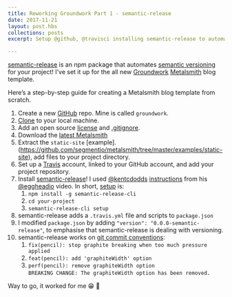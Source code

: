 ```yaml
---
title: Reworking Groundwork Part 1 - semantic-release
date: 2017-11-21
layout: post.hbs
collections: posts
excerpt: Setup @github, @travisci installing semantic-release to automate semantic versioning for new Groundwork @metalsmithio template

---
```


[semantic-release](https://www.npmjs.com/package/semantic-release) is an npm package that automates [semantic versioning](https://semver.org/) for your project! I’ve set it up for the all new [Groundwork](https://www.groundwork.rocks/) [Metalsmith](http://www.metalsmith.io/) blog template.

Here’s a step-by-step guide for creating a Metalsmith blog template from scratch.

1. Create a new [GitHub](https://github.com/) repo. Mine is called `groundwork`.
2. [Clone](https://help.github.com/articles/cloning-a-repository/) to your local machine.
3. Add an open source [license](https://help.github.com/articles/cloning-a-repository/) and [.gitignore](https://help.github.com/articles/ignoring-files/).
4. Download the [latest Metalsmith](https://github.com/segmentio/metalsmith/archive/master.zip)
5. Extract the `static-site` [example].(https://github.com/segmentio/metalsmith/tree/master/examples/static-site), add files to your project directory.
6. Set up a [Travis](https://travis-ci.org/) account, linked to your GitHub account, and add your project repository.
7. Install [semantic-release](https://www.npmjs.com/package/semantic-release)! I used [@kentcdodds](https://twitter.com/kentcdodds) [instructions](https://egghead.io/lessons/javascript-automating-releases-with-semantic-release) from his [@eggheadio](https://twitter.com/eggheadio) video. In short, [setup](https://www.npmjs.com/package/semantic-release#setup) is:
    1. `npm install -g semantic-release-cli`
    2. `cd your-project`
    3. `semantic-release-cli setup`
8. semantic-release adds a `.travis.yml` file and scripts to `package.json`
9. I modified `package.json` by adding `"version": "0.0.0-semantic-release"`, to emphasise that semantic-release is dealing with versioning.
10. semantic-release works on [git commit conventions](https://www.npmjs.com/package/semantic-release#default-commit-message-format):
    1. `fix(pencil): stop graphite breaking when too much pressure applied`
    2. `feat(pencil): add 'graphiteWidth' option`
    3. `perf(pencil): remove graphiteWidth option`  
    `BREAKING CHANGE: The graphiteWidth option has been removed.`

Way to go, it worked for me 😁 🚀
